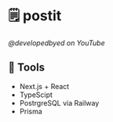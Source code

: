 # 🗒️ postit

_@developedbyed on YouTube_

## 🔧 Tools

-   Next.js + React
-   TypeScipt
-   PostrgreSQL via Railway
-   Prisma

